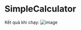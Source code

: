 # SimpleCalculator
Kết quả khi chạy:
![image](https://github.com/Manh-Phuong/Simple_Calculator/assets/114279204/a322ba59-63ea-4974-a3e0-c8dddaec4186)
